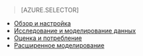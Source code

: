 > [AZURE.SELECTOR]
- [Обзор и настройка](../articles/machine-learning-data-science-spark-overview.md)
- [Исследование и моделирование данных](../articles/machine-learning/machine-learning-data-science-spark-data-exploration-modeling.md)
- [Оценка и потребление](../articles/machine-learning/machine-learning-data-science-spark-model-consumption.md)
- [Расширенное моделирование](../articles/machine-learning/machine-learning-data-science-spark-advanced-data-exploration-modeling.md)
